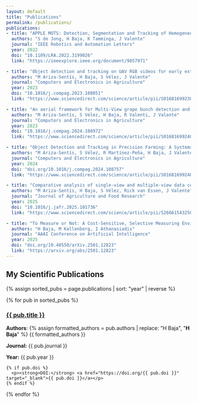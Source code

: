```yaml
---
layout: default
title: "Publications"
permalink: /publications/
publications:
- title: "APPLE MOTS: Detection, Segmentation and Tracking of Homogeneous Objects Using MOTS"
  authors: "S de Jong, H Baja, K Tamminga, J Valente"
  journal: "IEEE Robotics and Automation Letters"
  year: 2022
  doi: "10.1109/LRA.2022.3199026"
  link: "https://ieeexplore.ieee.org/document/9857971"

- title: "Object detection and tracking on UAV RGB videos for early extraction of grape phenotypic traits"
  authors: "M Ariza-Sentís, H Baja, S Vélez, J Valente"
  journal: "Computers and Electronics in Agriculture"
  year: 2023
  doi: "10.1016/j.compag.2023.108051"
  link: "https://www.sciencedirect.com/science/article/pii/S0168169923004398"

- title: "An aerial framework for Multi-View grape bunch detection and route Optimization using ACO"
  authors: "M Ariza-Sentís, S Vélez, H Baja, R Valenti, J Valente"
  journal: "Computers and Electronics in Agriculture"
  year: 2023
  doi: "10.1016/j.compag.2024.108972"
  link: "https://www.sciencedirect.com/science/article/pii/S0168169924003636"

- title: "Object Detection and Tracking in Precision Farming: A Systematic Review"
  authors: "M Ariza-Sentís, S Vélez, R Martínez-Peña, H Baja, J Valente"
  journal: "Computers and Electronics in Agriculture"
  year: 2024
  doi: "doi.org/10.1016/j.compag.2024.108757"
  link: "https://www.sciencedirect.com/science/article/pii/S0168169924001480"

- title: "Comparative analysis of single-view and multiple-view data collection strategies for detecting partially-occluded grape bunches: Field trials"
  authors: "M Ariza-Sentís, H Baja, S Vélez, Rick van Essen, J Valente"
  journal: "Journal of Agriculture and Food Research"
  year: 2025
  doi: "10.1016/j.jafr.2025.101736"
  link: "https://www.sciencedirect.com/science/article/pii/S2666154325001073"

- title: "To Measure or Not: A Cost-Sensitive, Selective Measuring Environment for Agricultural Management Decisions with Reinforcement Learning"
  authors: "H Baja, M Kallenberg, I Athanasiadis"
  journal: "AAAI Conference on Artificial Intelligence"
  year: 2025
  doi: "doi.org/10.48550/arXiv.2501.12823"
  link: "https://arxiv.org/abs/2501.12823"
---
```


<h2>My Scientific Publications</h2>

{% assign sorted_pubs = page.publications | sort: "year" | reverse %}

{% for pub in sorted_pubs %}
  <div class="publication-entry">
    <h3><a href="{{ pub.link }}" target="_blank">{{ pub.title }}</a></h3>
    <p><strong>Authors</strong>: {% assign formatted_authors = pub.authors | replace: "H Baja", "<strong>H Baja</strong>" %}
        {{ formatted_authors }}</p>
    <p><strong>Journal:</strong> {{ pub.journal }}</p>
    <p><strong>Year:</strong> {{ pub.year }}</p>

    {% if pub.doi %}
      <p><strong>DOI:</strong> <a href="https://doi.org/{{ pub.doi }}" target="_blank">{{ pub.doi }}</a></p>
    {% endif %}
  </div>
{% endfor %}